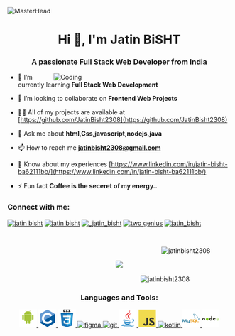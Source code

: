 ![MasterHead](https://chkskills.com/wp-content/uploads/2020/04/PNC-Animated-Banners.gif)

<h1 align="center">Hi 👋, I'm Jatin BiSHT</h1>
<h3 align="center">A passionate Full Stack Web Developer from India</h3>

<img align="right" alt="Coding" width="400" src="https://images.squarespace-cdn.com/content/v1/5769fc401b631bab1addb2ab/1541580975837-LGDSGDVK6EI6PD4KK4W5/python-2.gif?format=1000w">

- 🌱 I’m currently learning **Full Stack Web Development**

- 👯 I’m looking to collaborate on **Frontend Web Projects**

- 👨‍💻 All of my projects are available at [https://github.com/JatinBisht2308](https://github.com/JatinBisht2308)

- 💬 Ask me about **html,Css,javascript,nodejs,java**

- 📫 How to reach me **jatinbisht2308@gmail.com**

- 📄 Know about my experiences [https://www.linkedin.com/in/jatin-bisht-ba62111bb/](https://www.linkedin.com/in/jatin-bisht-ba62111bb/)

- ⚡ Fun fact **Coffee is the seceret of my energy..**

<h3 align="left">Connect with me:</h3>
<p align="left">
<a href="https://www.linkedin.com/in/jatin-bisht-ba62111bb/" target="blank"><img align="center" src="https://raw.githubusercontent.com/rahuldkjain/github-profile-readme-generator/master/src/images/icons/Social/linked-in-alt.svg" alt="jatin bisht" height="30" width="40" /></a>
<a href="https://fb.com/jatin bisht" target="blank"><img align="center" src="https://raw.githubusercontent.com/rahuldkjain/github-profile-readme-generator/master/src/images/icons/Social/facebook.svg" alt="jatin bisht" height="30" width="40" /></a>
<a href="https://instagram.com/_jatin_bisht" target="blank"><img align="center" src="https://raw.githubusercontent.com/rahuldkjain/github-profile-readme-generator/master/src/images/icons/Social/instagram.svg" alt="_jatin_bisht" height="30" width="40" /></a>
<a href="https://www.youtube.com/c/two genius" target="blank"><img align="center" src="https://raw.githubusercontent.com/rahuldkjain/github-profile-readme-generator/master/src/images/icons/Social/youtube.svg" alt="two genius" height="30" width="40" /></a>
<a href="https://www.leetcode.com/jatin_bisht" target="blank"><img align="center" src="https://raw.githubusercontent.com/rahuldkjain/github-profile-readme-generator/master/src/images/icons/Social/leet-code.svg" alt="jatin_bisht" height="30" width="40" /></a>
</p>


<br>
<p align="center">
  <img style="margin-left :300px" src="https://github-readme-stats.vercel.app/api/top-langs?username=jatinbisht2308&show_icons=true&locale=en&layout=compact" alt="jatinbisht2308" /> 
</p>
<p align="center">
      <img
        src="https://github-readme-stats.vercel.app/api?username=JatinBisht2308&show_icons=true&theme=radical&show_icons=true"
      />
    </p>

<p><img style="margin-left :300px" src="https://github-readme-streak-stats.herokuapp.com/?user=jatinbisht2308&" alt="jatinbisht2308" /></p>
<h3 align="center">Languages and Tools:</h3>
<p align="center"> <a href="https://developer.android.com" target="_blank" rel="noreferrer"> <img src="https://raw.githubusercontent.com/devicons/devicon/master/icons/android/android-original-wordmark.svg" alt="android" width="40" height="40"/> </a> <a href="https://www.cprogramming.com/" target="_blank" rel="noreferrer"> <img src="https://raw.githubusercontent.com/devicons/devicon/master/icons/c/c-original.svg" alt="c" width="40" height="40"/> </a> <a href="https://www.w3schools.com/css/" target="_blank" rel="noreferrer"> <img src="https://raw.githubusercontent.com/devicons/devicon/master/icons/css3/css3-original-wordmark.svg" alt="css3" width="40" height="40"/> </a> <a href="https://www.figma.com/" target="_blank" rel="noreferrer"> <img src="https://www.vectorlogo.zone/logos/figma/figma-icon.svg" alt="figma" width="40" height="40"/> </a> <a href="https://git-scm.com/" target="_blank" rel="noreferrer"> <img src="https://www.vectorlogo.zone/logos/git-scm/git-scm-icon.svg" alt="git" width="40" height="40"/> </a> <a href="https://www.java.com" target="_blank" rel="noreferrer"> <img src="https://raw.githubusercontent.com/devicons/devicon/master/icons/java/java-original.svg" alt="java" width="40" height="40"/> </a> <a href="https://developer.mozilla.org/en-US/docs/Web/JavaScript" target="_blank" rel="noreferrer"> <img src="https://raw.githubusercontent.com/devicons/devicon/master/icons/javascript/javascript-original.svg" alt="javascript" width="40" height="40"/> </a> <a href="https://kotlinlang.org" target="_blank" rel="noreferrer"> <img src="https://www.vectorlogo.zone/logos/kotlinlang/kotlinlang-icon.svg" alt="kotlin" width="40" height="40"/> </a> <a href="https://www.mysql.com/" target="_blank" rel="noreferrer"> <img src="https://raw.githubusercontent.com/devicons/devicon/master/icons/mysql/mysql-original-wordmark.svg" alt="mysql" width="40" height="40"/> </a> <a href="https://nodejs.org" target="_blank" rel="noreferrer"> <img src="https://raw.githubusercontent.com/devicons/devicon/master/icons/nodejs/nodejs-original-wordmark.svg" alt="nodejs" width="40" height="40"/> </a> </p>
